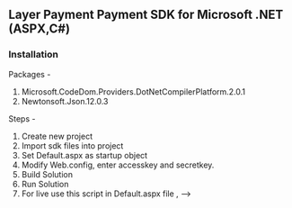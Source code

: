 ## Layer Payment Payment SDK for Microsoft .NET (ASPX,C#)

### Installation

Packages -
1. Microsoft.CodeDom.Providers.DotNetCompilerPlatform.2.0.1
2. Newtonsoft.Json.12.0.3

Steps -
1. Create new project
2. Import sdk files into project
3. Set Default.aspx as startup object
4. Modify Web.config, enter accesskey and secretkey.
5. Build Solution
6. Run Solution
7. For live use this script in Default.aspx file , <script src="https://payments.open.money/layer"></script> -->
